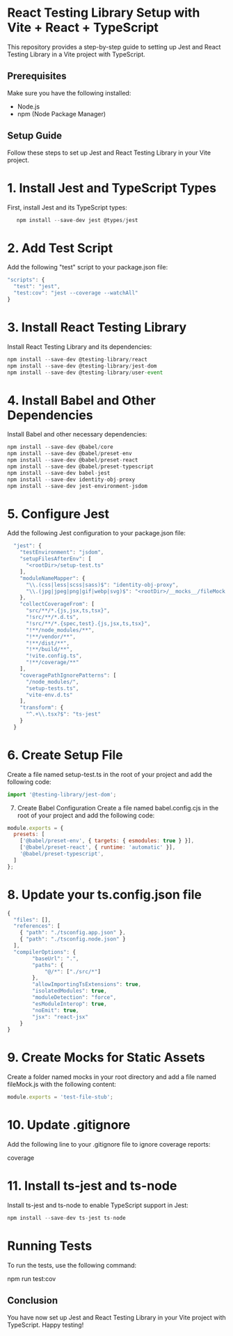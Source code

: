 # React Testing Library Setup with Vite + React + TypeScript 

This repository provides a step-by-step guide to setting up Jest and React Testing Library in a Vite project with TypeScript.

## Prerequisites
Make sure you have the following installed:

 - Node.js
 - npm (Node Package Manager)

## Setup Guide
Follow these steps to set up Jest and React Testing Library in your Vite project.

# 1. Install Jest and TypeScript Types
First, install Jest and its TypeScript types:

```js 
   npm install --save-dev jest @types/jest 
```

# 2. Add Test Script
Add the following "test" script to your package.json file:

```js 
"scripts": {
  "test": "jest",
  "test:cov": "jest --coverage --watchAll"
}
```

# 3. Install React Testing Library
Install React Testing Library and its dependencies:

```js 
npm install --save-dev @testing-library/react
npm install --save-dev @testing-library/jest-dom
npm install --save-dev @testing-library/user-event
```

# 4. Install Babel and Other Dependencies
Install Babel and other necessary dependencies:

```js 
npm install --save-dev @babel/core
npm install --save-dev @babel/preset-env
npm install --save-dev @babel/preset-react
npm install --save-dev @babel/preset-typescript
npm install --save-dev babel-jest
npm install --save-dev identity-obj-proxy
npm install --save-dev jest-environment-jsdom
```

# 5. Configure Jest
Add the following Jest configuration to your package.json file:

```js 
  "jest": {
    "testEnvironment": "jsdom",
    "setupFilesAfterEnv": [
      "<rootDir>/setup-test.ts"
    ],
    "moduleNameMapper": {
      "\\.(css|less|scss|sass)$": "identity-obj-proxy",
      "\\.(jpg|jpeg|png|gif|webp|svg)$": "<rootDir>/__mocks__/fileMock.js"
    },
    "collectCoverageFrom": [
      "src/**/*.{js,jsx,ts,tsx}",
      "!src/**/*.d.ts",
      "!src/**/*.{spec,test}.{js,jsx,ts,tsx}",
      "!**/node_modules/**",
      "!**/vendor/**",
      "!**/dist/**",
      "!**/build/**",
      "!vite.config.ts",
      "!**/coverage/**"
    ],
    "coveragePathIgnorePatterns": [
      "/node_modules/",
      "setup-tests.ts",
      "vite-env.d.ts"
    ],
    "transform": {
      "^.+\\.tsx?$": "ts-jest"
    }
  }
```  

# 6. Create Setup File
Create a file named setup-test.ts in the root of your project and add the following code:

```js 
import '@testing-library/jest-dom';
```

7. Create Babel Configuration
Create a file named babel.config.cjs in the root of your project and add the following code:

```js
module.exports = {
  presets: [
    ['@babel/preset-env', { targets: { esmodules: true } }],
    ['@babel/preset-react', { runtime: 'automatic' }],
    '@babel/preset-typescript',
  ]
};
```

# 8. Update your ts.config.json file

```js 
{
  "files": [],
  "references": [
    { "path": "./tsconfig.app.json" },
    { "path": "./tsconfig.node.json" }
  ],
  "compilerOptions": {
		"baseUrl": ".",
		"paths": {
			"@/*": ["./src/*"]
		},
		"allowImportingTsExtensions": true,
		"isolatedModules": true,
		"moduleDetection": "force",
		"esModuleInterop": true,
		"noEmit": true,
		"jsx": "react-jsx"
	}
}
```

# 9. Create Mocks for Static Assets
Create a folder named mocks in your root directory and add a file named fileMock.js with the following content:

```js
module.exports = 'test-file-stub';
```

# 10. Update .gitignore
Add the following line to your .gitignore file to ignore coverage reports:

coverage

# 11. Install ts-jest and ts-node
Install ts-jest and ts-node to enable TypeScript support in Jest:

```js 
npm install --save-dev ts-jest ts-node
```

# Running Tests
To run the tests, use the following command:

npm run test:cov

## Conclusion
You have now set up Jest and React Testing Library in your Vite project with TypeScript. Happy testing!
